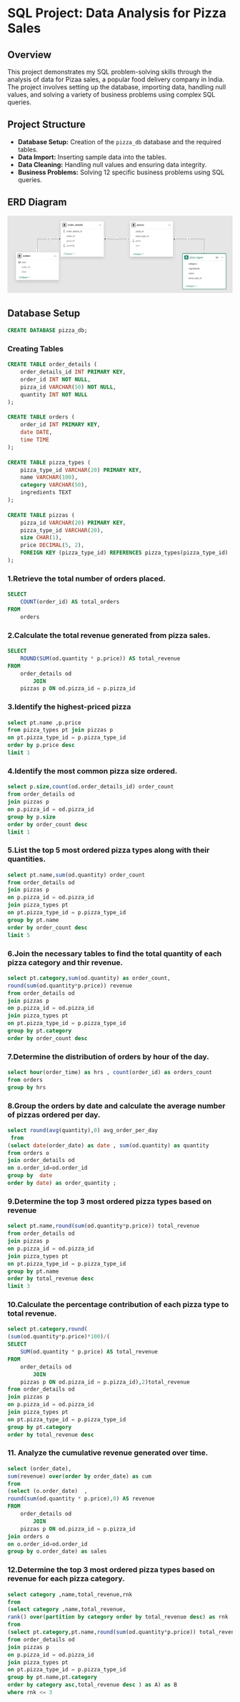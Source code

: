 # SQL Project: Data Analysis for Pizza Sales

## Overview

This project demonstrates my SQL problem-solving skills through the analysis of data for Pizaa sales, a popular food delivery company in India. The project involves setting up the database, importing data, handling null values, and solving a variety of business problems using complex SQL queries.

## Project Structure

- **Database Setup:** Creation of the `pizza_db` database and the required tables.
- **Data Import:** Inserting sample data into the tables.
- **Data Cleaning:** Handling null values and ensuring data integrity.
- **Business Problems:** Solving 12 specific business problems using SQL queries.

## ERD Diagram
![image](https://github.com/Aniketmunde99/Pizza-SQL-Analysis/blob/2e458dd30ff7e6842bd7822cf935fc4c4b30e8ef/pizza%20ERD.PNG)

## Database Setup
```sql
CREATE DATABASE pizza_db;
```

### Creating Tables
```sql
CREATE TABLE order_details (
    order_details_id INT PRIMARY KEY,
    order_id INT NOT NULL,
    pizza_id VARCHAR(50) NOT NULL,
    quantity INT NOT NULL
);

CREATE TABLE orders (
    order_id INT PRIMARY KEY,
    date DATE,
    time TIME
);

CREATE TABLE pizza_types (
    pizza_type_id VARCHAR(20) PRIMARY KEY,
    name VARCHAR(100),
    category VARCHAR(50),
    ingredients TEXT
);

CREATE TABLE pizzas (
    pizza_id VARCHAR(20) PRIMARY KEY,
    pizza_type_id VARCHAR(20),
    size CHAR(1),
    price DECIMAL(5, 2),
    FOREIGN KEY (pizza_type_id) REFERENCES pizza_types(pizza_type_id)
);

```
### 1.Retrieve the total number of orders placed.
```sql
SELECT 
    COUNT(order_id) AS total_orders
FROM
    orders
```
### 2.Calculate the total revenue generated from pizza sales.
```sql
SELECT 
    ROUND(SUM(od.quantity * p.price)) AS total_revenue
FROM
    order_details od
        JOIN
    pizzas p ON od.pizza_id = p.pizza_id
```
### 3.Identify the highest-priced pizza
```sql
select pt.name ,p.price 
from pizza_types pt join pizzas p
on pt.pizza_type_id = p.pizza_type_id
order by p.price desc 
limit 1
```
### 4.Identify the most common pizza size ordered.
```sql
select p.size,count(od.order_details_id) order_count
from order_details od 
join pizzas p 
on p.pizza_id = od.pizza_id
group by p.size
order by order_count desc
limit 1
```

### 5.List the top 5 most ordered pizza types along with their quantities.
```sql
select pt.name,sum(od.quantity) order_count
from order_details od 
join pizzas p 
on p.pizza_id = od.pizza_id
join pizza_types pt
on pt.pizza_type_id = p.pizza_type_id
group by pt.name
order by order_count desc
limit 5
```
### 6.Join the necessary tables to find the total quantity of each pizza category and thir revenue.
```sql
select pt.category,sum(od.quantity) as order_count,
round(sum(od.quantity*p.price)) revenue
from order_details od 
join pizzas p 
on p.pizza_id = od.pizza_id
join pizza_types pt
on pt.pizza_type_id = p.pizza_type_id
group by pt.category
order by order_count desc
```
### 7.Determine the distribution of orders by hour of the day.
```sql
select hour(order_time) as hrs , count(order_id) as orders_count
from orders 
group by hrs
```
### 8.Group the orders by date and calculate the average number of pizzas ordered per day.
```sql
select round(avg(quantity),0) avg_order_per_day
 from
(select date(order_date) as date , sum(od.quantity) as quantity
from orders o
join order_details od
on o.order_id=od.order_id
group by  date
order by date) as order_quantity ;
```
### 9.Determine the top 3 most ordered pizza types based on revenue
```sql
select pt.name,round(sum(od.quantity*p.price)) total_revenue
from order_details od 
join pizzas p 
on p.pizza_id = od.pizza_id
join pizza_types pt
on pt.pizza_type_id = p.pizza_type_id
group by pt.name
order by total_revenue desc
limit 3
```
### 10.Calculate the percentage contribution of each pizza type to total revenue.
```sql
select pt.category,round(
(sum(od.quantity*p.price)*100)/(
SELECT 
    SUM(od.quantity * p.price) AS total_revenue
FROM
    order_details od
        JOIN
    pizzas p ON od.pizza_id = p.pizza_id),2)total_revenue
from order_details od 
join pizzas p 
on p.pizza_id = od.pizza_id
join pizza_types pt
on pt.pizza_type_id = p.pizza_type_id
group by pt.category
order by total_revenue desc
```
### 11. Analyze the cumulative revenue generated over time.
```sql
select (order_date),
sum(revenue) over(order by order_date) as cum
from 
(select (o.order_date)  , 
round(sum(od.quantity * p.price),0) AS revenue
FROM
    order_details od
        JOIN
    pizzas p ON od.pizza_id = p.pizza_id
join orders o 
on o.order_id=od.order_id
group by o.order_date) as sales
```
### 12.Determine the top 3 most ordered pizza types based on revenue for each pizza category.
```sql
select category ,name,total_revenue,rnk
from
(select category ,name,total_revenue,
rank() over(partition by category order by total_revenue desc) as rnk
from
(select pt.category,pt.name,round(sum(od.quantity*p.price)) total_revenue
from order_details od 
join pizzas p 
on p.pizza_id = od.pizza_id
join pizza_types pt
on pt.pizza_type_id = p.pizza_type_id
group by pt.name,pt.category 
order by category asc,total_revenue desc ) as A) as B
where rnk <= 3
```








